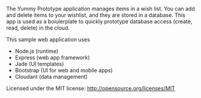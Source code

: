 The Yummy Prototype application manages items in a wish list. You can add and delete items to your wishlist, and they are stored in a database.
This app is used as a boiulerplate to quickly prototype database access (create, read, delete) in the cloud.


This sample web application uses
- Node.js (runtime)
- Express (web app framework)
- Jade (UI templates)
- Bootstrap (UI for web and mobile apps)
- Cloudant (data management)



Licensed under the MIT license: http://opensource.org/licenses/MIT